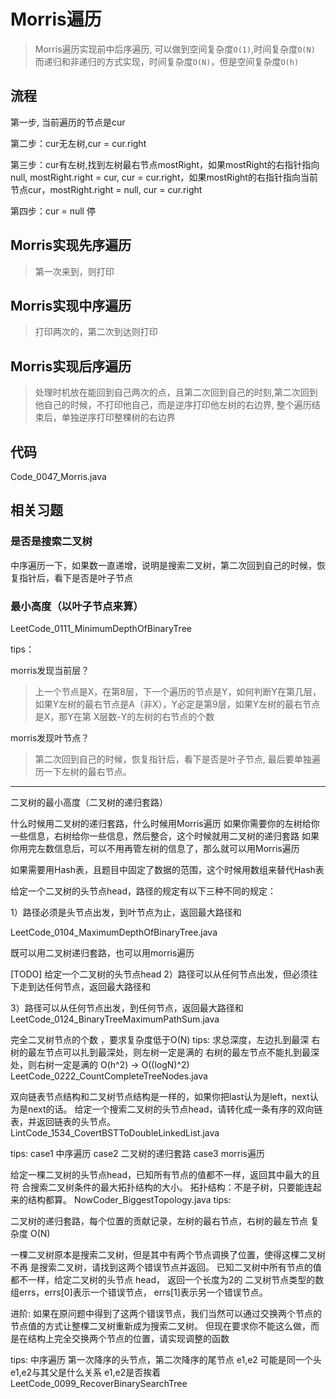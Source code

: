 # Morris遍历

> Morris遍历实现前中后序遍历, 可以做到空间复杂度`O(1)`,时间复杂度`O(N)` 
> 而递归和非递归的方式实现，时间复杂度`O(N)`，但是空间复杂度`O(h)`

## 流程

第一步, 当前遍历的节点是cur 

第二步：cur无左树,cur = cur.right 

第三步：cur有左树,找到左树最右节点mostRight，如果mostRight的右指针指向null, mostRight.right = cur, cur = cur.right，如果mostRight的右指针指向当前节点cur，mostRight.right = null, cur = cur.right 

第四步：cur = null 停

## Morris实现先序遍历

> 第一次来到，则打印

## Morris实现中序遍历

> 打印两次的，第二次到达则打印

## Morris实现后序遍历

> 处理时机放在能回到自己两次的点，且第二次回到自己的时刻,第二次回到他自己的时候，不打印他自己，而是逆序打印他左树的右边界, 整个遍历结束后，单独逆序打印整棵树的右边界

## 代码

Code_0047_Morris.java

## 相关习题

### 是否是搜索二叉树

中序遍历一下，如果数一直递增，说明是搜索二叉树，第二次回到自己的时候，恢复指针后，看下是否是叶子节点

### 最小高度（以叶子节点来算）

LeetCode_0111_MinimumDepthOfBinaryTree

tips：

morris发现当前层？

> 上一个节点是X，在第8层，下一个遍历的节点是Y，如何判断Y在第几层， 如果Y左树的最右节点是A（非X），Y必定是第9层，如果Y左树的最右节点是X，那Y在第 X层数-Y的左树的右节点的个数

morris发现叶节点？

> 第二次回到自己的时候，恢复指针后，看下是否是叶子节点, 最后要单独遍历一下左树的最右节点。

-----

二叉树的最小高度（二叉树的递归套路）

什么时候用二叉树的递归套路，什么时候用Morris遍历
如果你需要你的左树给你一些信息，右树给你一些信息，然后整合，这个时候就用二叉树的递归套路
如果你用完左数信息后，可以不用再管左树的信息了，那么就可以用Morris遍历

如果需要用Hash表，且题目中固定了数据的范围，这个时候用数组来替代Hash表

给定一个二叉树的头节点head，路径的规定有以下三种不同的规定：

1）路径必须是头节点出发，到叶节点为止，返回最大路径和

LeetCode_0104_MaximumDepthOfBinaryTree.java

既可以用二叉树递归套路，也可以用morris遍历

[TODO]
给定一个二叉树的头节点head
2）路径可以从任何节点出发，但必须往下走到达任何节点，返回最大路径和

3）路径可以从任何节点出发，到任何节点，返回最大路径和
LeetCode_0124_BinaryTreeMaximumPathSum.java

完全二叉树节点的个数 ，要求复杂度低于O(N)
tips:
求总深度，左边扎到最深
右树的最左节点可以扎到最深处，则左树一定是满的
右树的最左节点不能扎到最深处，则右树一定是满的
O(h^2) -> O((logN)^2)
LeetCode_0222_CountCompleteTreeNodes.java

双向链表节点结构和二叉树节点结构是一样的，如果你把last认为是left，next认为是next的话。
给定一个搜索二叉树的头节点head，请转化成一条有序的双向链表，并返回链表的头节点。
LintCode_1534_CovertBSTToDoubleLinkedList.java

tips:
case1 中序遍历
case2 二叉树的递归套路
case3 morris遍历

给定一棵二叉树的头节点head，已知所有节点的值都不一样，返回其中最大的且符 合搜索二叉树条件的最大拓扑结构的大小。
拓扑结构：不是子树，只要能连起来的结构都算。
NowCoder_BiggestTopology.java
tips:

二叉树的递归套路，每个位置的贡献记录，左树的最右节点，右树的最左节点
复杂度 O(N)

一棵二叉树原本是搜索二叉树，但是其中有两个节点调换了位置，使得这棵二叉树不再 是搜索二叉树，请找到这两个错误节点并返回。
已知二叉树中所有节点的值都不一样，给定二叉树的头节点 head，
返回一个长度为2的 二叉树节点类型的数组errs，errs[0]表示一个错误节点， errs[1]表示另一个错误节点。

进阶: 如果在原问题中得到了这两个错误节点，我们当然可以通过交换两个节点的节点值的方式让整棵二叉树重新成为搜索二叉树。
但现在要求你不能这么做，而是在结构上完全交换两个节点的位置，请实现调整的函数

tips:
中序遍历 第一次降序的头节点，第二次降序的尾节点
e1,e2 可能是同一个头
e1,e2与其父是什么关系
e1,e2是否挨着
LeetCode_0099_RecoverBinarySearchTree
